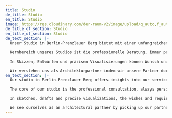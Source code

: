 ```yaml
---
title: Studio
de_title: Studio
en_title: Studio
image: https://res.cloudinary.com/der-raum-v2/image/upload/q_auto,f_auto,dpr_auto/v1614947617/DER-RAUM-Kueche-Holz-Lamellen-Kitchen_njsnwg_u2ydip.jpg
de_title_of_section: Studio
en_title_of_section: Studio
de_text_section: |-
  Unser Studio in Berlin-Prenzlauer Berg bietet mit einer umfangreichen Materialauswahl und unterschiedlichen Raumsituationen Einblicke in unser Leistungsportfolio. Architekten, Planern und privaten Auftraggebern ermöglichen wir so räumliche und haptische Erfahrungen von Materialien, Oberflächen und Farben, die frei arrangiert und für anstehende Projekte kombiniert werden können.

  Kernbereich unseres Studios ist die professionelle Beratung, immer persönlich terminiert und unerlässlich für ein rundum gelungenes, handwerklich perfektes Ergebnis: Welches Material ist optimal für die angestrebte Gestaltung? Wie kann Gewicht in der Konstruktion minimiert werden? Welche Beschläge sind zu empfehlen? Wo können Wir individuelle Lösungen entwickeln um ein noch besseres Nutzungs- und gestalterisch ansprechendes Ergebnis zu gewährleisten?

  In Skizzen, Entwürfen und präzisen Visualisierungen können Wunsch und Anspruch unserer Auftraggeber von der ersten Idee bis zum letzten Detail entwickelt, weiterentwickelt und ausgestaltet werden. Hier zeigt sich der Vorteil fundierter Fachexpertise unseres eingespielten Teams und räumlich-haptischer Erfahrbarkeit an einem Ort.

  Wir verstehen uns als Architekturpartner indem wir unsere Partner dort abholen wo Sie uns brauchen, von der Beratung bis zur maßgeschneiderten Lösung im Einbau. Wir haben den Anspruch ab dem ersten Beratungsgespräch bis zur Fertigstellung den kompletten Einbau zu begleiten und stehen für termingerechte, detaillierte Ausführung sowie einwandfreie Leistung.
en_text_section: |-
  Our studio in Berlin-Prenzlauer Berg offers insights into our service portfolio with an extensive selection of materials and different room situations. We thus enable architects, planners and private clients to experience materials, surfaces and colors spatially and physically, which can be freely arranged and combined for upcoming projects.

  The core of our studio is the professional consultation, always personally scheduled and essential for an all-around perfect result in terms of craftsmanship: Which material is optimal for the intended design? How can weight be minimized in the construction? Which fittings are recommended? Where can we develop individual solutions to ensure an even better result in terms of use and design?

  In sketches, drafts and precise visualizations, the wishes and requirements of our clients can be developed, refined and shaped from the first idea to the last detail. This is where the advantage of well-founded technical expertise of our well-coordinated team and spatial-haptic experience in one place becomes apparent.

  We see ourselves as an architectural partner by picking up our partners where they need us, from the consultation to the customized solution in the installation.
---
```

